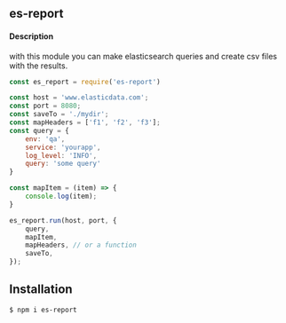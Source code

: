 ## es-report

#### Description
with this module you can make elasticsearch queries and create csv files with the results.

```js
const es_report = require('es-report')

const host = 'www.elasticdata.com';
const port = 8080;
const saveTo = './mydir';
const mapHeaders = ['f1', 'f2', 'f3'];
const query = {
  	env: 'qa',
	service: 'yourapp',
	log_level: 'INFO',
	query: 'some query'
}

const mapItem = (item) => {
	console.log(item);
}

es_report.run(host, port, {
	query,
	mapItem,
	mapHeaders, // or a function
	saveTo,
});

```

## Installation
```bash
$ npm i es-report
```
